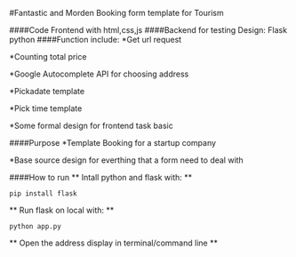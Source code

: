 #Fantastic and Morden Booking form template for Tourism

####Code Frontend with html,css,js
####Backend for testing Design: Flask python
####Function include:
*Get url request

*Counting total price

*Google Autocomplete API for choosing address

*Pickadate template

*Pick time template

*Some formal design for frontend task basic

####Purpose
*Template Booking for a startup company

*Base source design for everthing that a form need to deal with

####How to run
** Intall python and flask with: **

```
pip install flask
```

** Run flask on local with: **

```
python app.py
```

** Open the address display in terminal/command line **